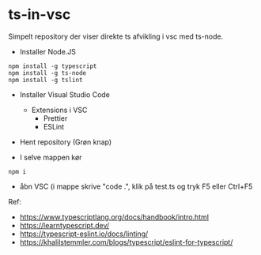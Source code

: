 # ts-in-vsc

Simpelt repository der viser direkte ts afvikling i vsc med ts-node.

- Installer Node.JS

```
npm install -g typescript
npm install -g ts-node
npm install -g tslint
```

- Installer Visual Studio Code
  - Extensions i VSC
    - Prettier
    - ESLint

- Hent repository (Grøn knap)
- I selve mappen kør

```
npm i
```

- åbn VSC (i mappe skrive "code .", klik på test.ts og tryk F5 eller Ctrl+F5



Ref:

- https://www.typescriptlang.org/docs/handbook/intro.html
- https://learntypescript.dev/
- https://typescript-eslint.io/docs/linting/
- https://khalilstemmler.com/blogs/typescript/eslint-for-typescript/
